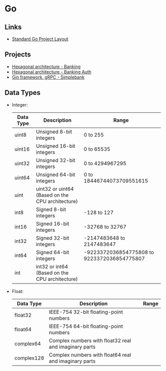 # Go

## Links

- [Standard Go Project Layout](https://github.com/golang-standards/project-layout)

## Projects

- [Hexagonal architecture - Banking](https://github.com/ashishjuyal/banking)
- [Hexagonal architecture - Banking Auth](https://github.com/ashishjuyal/banking-auth)
- [Gin framework, gRPC - Simplebank](https://github.com/techschool/simplebank)

## Data Types

- Integer:

  | Data Type | Description                                      | Range                                       |
  | --------- | ------------------------------------------------ | ------------------------------------------- |
  | uint8     | Unsigned 8-bit integers                          | 0 to 255                                    |
  | uint16    | Unsigned 16-bit integers                         | 0 to 65535                                  |
  | uint32    | Unsigned 32-bit integers                         | 0 to 4294967295                             |
  | uint64    | Unsigned 64-bit integers                         | 0 to 18446744073709551615                   |
  | uint      | uint32 or uint64 (Based on the CPU architecture) |                                             |
  | int8      | Signed 8-bit integers                            | -128 to 127                                 |
  | int16     | Signed 16-bit integers                           | -32768 to 32767                             |
  | int32     | Signed 32-bit integers                           | -2147483648 to 2147483647                   |
  | int64     | Signed 64-bit integers                           | -9223372036854775808 to 9223372036854775807 |
  | int       | int32 or int64 (Based on the CPU architecture)   |                                             |

- Float:

  | Data Type  | Description                                           | Range |
  | ---------- | ----------------------------------------------------- | ----- |
  | float32    | IEEE-754 32-bit floating-point numbers                |       |
  | float64    | IEEE-754 64-bit floating-point numbers                |       |
  | complex64  | Complex numbers with float32 real and imaginary parts |       |
  | complex128 | Complex numbers with float64 real and imaginary parts |       |
